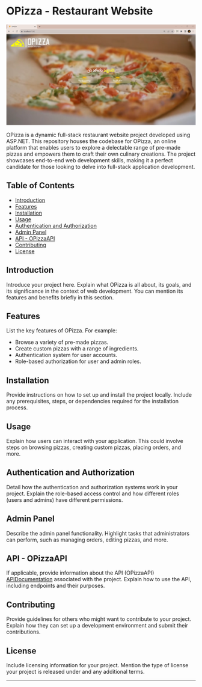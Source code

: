 # OPizza - Restaurant Website

![OPizza Banner](OpizzaMain.png)

OPizza is a dynamic full-stack restaurant website project developed using ASP.NET. This repository houses the codebase for OPizza, an online platform that enables users to explore a delectable range of pre-made pizzas and empowers them to craft their own culinary creations. The project showcases end-to-end web development skills, making it a perfect candidate for those looking to delve into full-stack application development.

## Table of Contents

- [Introduction](#introduction)
- [Features](#features)
- [Installation](#installation)
- [Usage](#usage)
- [Authentication and Authorization](#authentication-and-authorization)
- [Admin Panel](#admin-panel)
- [API - OPizzaAPI](#opizzaapi)
- [Contributing](#contributing)
- [License](#license)

## Introduction

Introduce your project here. Explain what OPizza is all about, its goals, and its significance in the context of web development. You can mention its features and benefits briefly in this section.

## Features

List the key features of OPizza. For example:
- Browse a variety of pre-made pizzas.
- Create custom pizzas with a range of ingredients.
- Authentication system for user accounts.
- Role-based authorization for user and admin roles.

## Installation

Provide instructions on how to set up and install the project locally. Include any prerequisites, steps, or dependencies required for the installation process.

## Usage

Explain how users can interact with your application. This could involve steps on browsing pizzas, creating custom pizzas, placing orders, and more.

## Authentication and Authorization

Detail how the authentication and authorization systems work in your project. Explain the role-based access control and how different roles (users and admins) have different permissions.

## Admin Panel

Describe the admin panel functionality. Highlight tasks that administrators can perform, such as managing orders, editing pizzas, and more.

## API - OPizzaAPI

If applicable, provide information about the API (OPizzaAPI) [APIDocumentation](https://github.com/whosNikoloz/OPizzaAPI.git) associated with the project. Explain how to use the API, including endpoints and their purposes.

## Contributing

Provide guidelines for others who might want to contribute to your project. Explain how they can set up a development environment and submit their contributions.

## License

Include licensing information for your project. Mention the type of license your project is released under and any additional terms.

---


